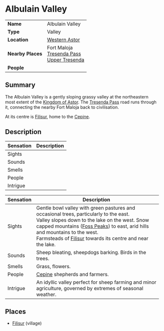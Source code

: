 # Albulain Valley

|||
| --- | --- |
| **Name** | Albulain Valley | place.4
| **Type** | Valley |
| **Location** | [Western Astor](../regions/western-astor.md) |
| **Nearby Places** | Fort Maloja<br>[Tresenda Pass](../roads/tresenda-pass.md)<br>[Upper Tresenda](upper-tresenda.md) |
| **People** | |

## Summary

The Albulain Valley is a gently sloping grassy valley at the northeastern most extent of the [Kingdom of Astor](../../civilisations/kingdom-of-astor/kingdom-of-astor.md). The [Tresenda Pass](../roads/tresenda-pass.md) road runs through it, connecting the nearby Fort Maloja back to civilisation.

At its centre is [Filisur](../villages/filisur.md), home to the [Cepine](../../lineages/cepine.md).

## Description

| Sensation | Description |
| ---- | --- |
| Sights | |
| Sounds | |
| Smells | |
| People | |
| Intrigue | |

| Sensation | Description |
| ---- | --- |
| Sights | Gentle bowl valley with green pastures and occasional trees, particularly to the east.<br>Valley slopes down to the lake on the west. Snow capped mountains ([Foss Peaks](../mountains/foss-peaks.md)) to east, arid hills and mountains to the west.<br>Farmsteads of [Filisur](../villages/filisur.md) towards its centre and near the lake. |
| Sounds | Sheep bleating, sheepdogs barking. Birds in the trees. |
| Smells | Grass, flowers. |
| People | [Cepine](../../lineages/cepine.md) shepherds and farmers. |
| Intrigue | An idyllic valley perfect for sheep farming and minor agriculture, governed by extremes of seasonal weather. |

## Places

- [Filisur](../villages/filisur.md) (village)
